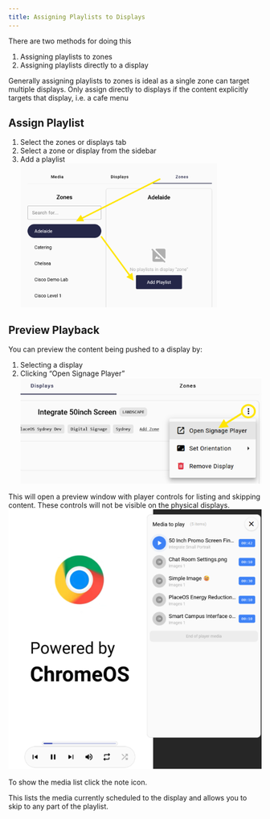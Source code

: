 ```yaml
---
title: Assigning Playlists to Displays
---
```


There are two methods for doing this
1. Assigning playlists to zones
2. Assigning playlists directly to a display

Generally assigning playlists to zones is ideal as a single zone can target multiple displays.
Only assign directly to displays if the content explicitly targets that display, i.e. a cafe menu

## Assign Playlist

1. Select the zones or displays tab
2. Select a zone or display from the sidebar
3. Add a playlist
![alt text](image-8.png)

## Preview Playback

You can preview the content being pushed to a display by:
1. Selecting a display
2. Clicking “Open Signage Player”
![alt text](image-9.png)

This will open a preview window with player controls for listing and skipping content. These controls will not be visible on the physical displays.
![alt text](image-10.png)

To show the media list click the note icon.

This lists the media currently scheduled to the display and allows you to skip to any part of the playlist.
